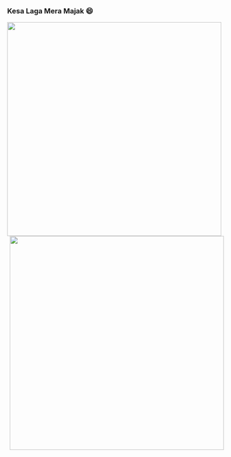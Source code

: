 ### Kesa Laga Mera Majak 😄
<img align ="left" src = https://cdn.gro.care/baddc95305fc_1689234472797.gif width="498" height="498">
<img align ="right" src =https://undo.io/media/uploads/files/Frustrated_programmer.gif  width="498" height="498">
<!--
**prince367gro/prince367gro** is a ✨ _special_ ✨ repository because its `README.md` (this file) appears on your GitHub profile.
### Welcome To hypergro
Toh kesa lga mera mazak 😄


### Namastey! 🙏🏻

--!>
